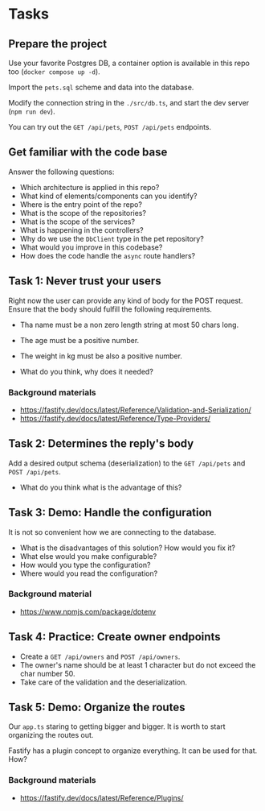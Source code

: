 # Tasks

## Prepare the project

Use your favorite Postgres DB, a container option is available in this repo too (`docker compose up -d`). 

Import the `pets.sql` scheme and data into the database.

Modify the connection string in the `./src/db.ts`, and start the dev server (`npm run dev`).

You can try out the `GET /api/pets`, `POST /api/pets` endpoints.

## Get familiar with the code base

Answer the following questions:

- Which architecture is applied in this repo?
- What kind of elements/components can you identify?
- Where is the entry point of the repo?
- What is the scope of the repositories?
- What is the scope of the services?
- What is happening in the controllers?
- Why do we use the `DbClient` type in the pet repository?
- What would you improve in this codebase?
- How does the code handle the `async` route handlers?

## Task 1: Never trust your users

Right now the user can provide any kind of body for the POST request. Ensure that the body should fulfill the following requirements.

- Tha name must be a non zero length string at most 50 chars long.
- The age must be a positive number.
- The weight in kg must be also a positive number.

- What do you think, why does it needed?

### Background materials

- https://fastify.dev/docs/latest/Reference/Validation-and-Serialization/
- https://fastify.dev/docs/latest/Reference/Type-Providers/

## Task 2: Determines the reply's body

Add a desired output schema (deserialization) to the `GET /api/pets` and `POST /api/pets`.

- What do you think what is the advantage of this?

## Task 3: Demo: Handle the configuration

It is not so convenient how we are connecting to the database.

- What is the disadvantages of this solution? How would you fix it?
- What else would you make configurable?
- How would you type the configuration?
- Where would you read the configuration?

### Background material
- https://www.npmjs.com/package/dotenv

## Task 4: Practice: Create owner endpoints

- Create a `GET /api/owners` and `POST /api/owners`.
- The owner's name should be at least 1 character but do not exceed the char number 50.
- Take care of the validation and the deserialization.

## Task 5: Demo: Organize the routes

Our `app.ts` staring to getting bigger and bigger. It is worth to start organizing the routes out.

Fastify has a plugin concept to organize everything. It can be used for that. How?

### Background materials

- https://fastify.dev/docs/latest/Reference/Plugins/








